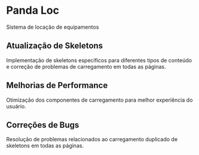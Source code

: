 # Panda Loc

Sistema de locação de equipamentos

## Atualização de Skeletons

Implementação de skeletons específicos para diferentes tipos de conteúdo e correção de problemas de carregamento em todas as páginas.

## Melhorias de Performance

Otimização dos componentes de carregamento para melhor experiência do usuário.

## Correções de Bugs

Resolução de problemas relacionados ao carregamento duplicado de skeletons em todas as páginas. 